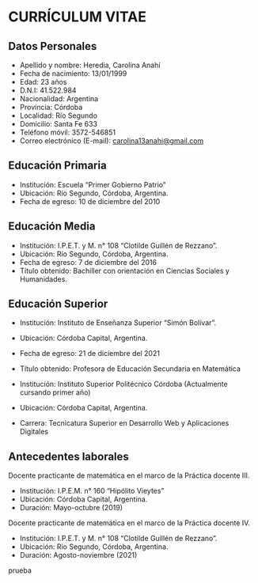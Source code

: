 # CURRÍCULUM VITAE

## Datos Personales

* Apellido y nombre: Heredia, Carolina Anahí
* Fecha de nacimiento: 13/01/1999
* Edad: 23 años
* D.N.I: 41.522.984
* Nacionalidad: Argentina
* Provincia: Córdoba
* Localidad: Río Segundo
* Domicilio: Santa Fe 633
* Teléfono móvil: 3572-546851
* Correo electrónico (E-mail): carolina13anahi@gmail.com

## Educación Primaria

* Institución: Escuela “Primer Gobierno Patrio”
* Ubicación: Río Segundo, Córdoba, Argentina. 
* Fecha de egreso: 10 de diciembre del 2010

## Educación Media

* Institución: I.P.E.T. y M. n° 108 “Clotilde Guillén de Rezzano”.
* Ubicación: Río Segundo, Córdoba, Argentina. 
* Fecha de egreso: 7 de diciembre del 2016
* Título obtenido: Bachiller con orientación en Ciencias Sociales y Humanidades.


## Educación Superior

* Institución: Instituto de Enseñanza Superior “Simón Bolívar”. 
* Ubicación: Córdoba Capital, Argentina.
* Fecha de egreso: 21 de diciembre del 2021
* Título obtenido: Profesora de Educación Secundaria en Matemática

* Institución: Instituto Superior Politécnico Córdoba (Actualmente cursando primer año)
* Ubicación: Córdoba Capital, Argentina. 
* Carrera: Tecnicatura Superior en Desarrollo Web y Aplicaciones Digitales 
 
 ## Antecedentes laborales
Docente practicante de matemática en el marco de la Práctica docente III. 
* Institución: I.P.E.M. n° 160 “Hipólito Vieytes”
* Ubicación: Córdoba Capital, Argentina.
* Duración: Mayo-octubre (2019)

Docente practicante de matemática en el marco de la Práctica docente IV.
* Institución: I.P.E.T. y M. n° 108 “Clotilde Guillén de Rezzano”.
* Ubicación: Río Segundo, Córdoba, Argentina. 
* Duración: Agosto-noviembre (2021)

 
prueba